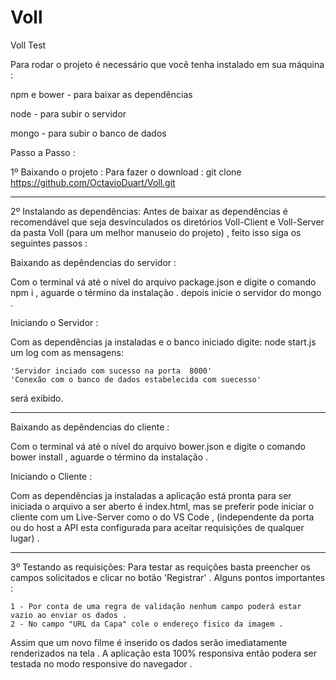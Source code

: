 # Voll
Voll Test

Para rodar o projeto é necessário que você tenha instalado em sua máquina :

npm e bower - para baixar as dependências

node  - para subir o servidor 

mongo - para subir o banco de dados 

Passo a Passo : 

1º Baixando o projeto :
  Para fazer o download : git clone https://github.com/OctavioDuart/Voll.git

___________________________________________________________________________________________________________________________


2º Instalando as dependências:
  Antes de baixar as dependências é recomendável que seja desvinculados os diretórios Voll-Client e Voll-Server da pasta Voll (para um melhor manuseio do projeto) , feito isso siga os seguintes passos :  
  
  Baixando as depêndencias do servidor :
  
  Com o terminal vá até o nível do arquivo package.json e digite o comando npm i , aguarde o término da instalação . depois
  inicie o servidor do mongo . 

  Iniciando o Servidor : 

  Com as dependências ja instaladas e o banco iniciado digite: node start.js um log com as mensagens:
    
    'Servidor inciado com sucesso na porta  8000'
    'Conexão com o banco de dados estabelecida com suecesso'

  será exibido.
  
  ___________________________________________________________________________________________________________________________
  
  
  Baixando as depêndencias do cliente :
  
  Com o terminal vá até o nível do arquivo bower.json e digite o comando bower install , aguarde o término da instalação .

  Iniciando o Cliente : 
  
  Com as dependências ja instaladas a aplicação está pronta para ser iniciada o arquivo a ser aberto é index.html, mas se preferir pode iniciar o cliente com um Live-Server como o do VS Code , (independente da porta ou do host a API esta configurada para aceitar requisições de qualquer lugar) . 

___________________________________________________________________________________________________________________________

3º Testando as requisições:
  Para testar as requições basta preencher os campos solicitados e clicar no botão 'Registrar' . Alguns pontos importantes :
  
    1 - Por conta de uma regra de validação nenhum campo poderá estar vazio ao enviar os dados .
    2 - No campo "URL da Capa" cole o endereço fisico da imagem .
    
  Assim que um novo filme é inserido os dados serão imediatamente renderizados na tela . A aplicação esta 100% responsiva então podera ser testada no modo responsive do navegador . 

 
